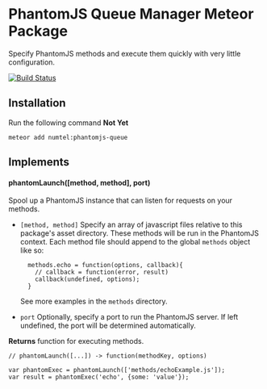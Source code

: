 # PhantomJS Queue Manager Meteor Package

Specify PhantomJS methods and execute them quickly with very little configuration.

[![Build Status](https://travis-ci.org/numtel/phantomjs-queue.svg?branch=master)](https://travis-ci.org/numtel/phantomjs-queue)

## Installation

Run the following command **Not Yet**

    meteor add numtel:phantomjs-queue

## Implements

#### phantomLaunch([method, method], port)

Spool up a PhantomJS instance that can listen for requests on your methods.

* `[method, method]` Specify an array of javascript files relative to this package's asset directory. These methods will be run in the PhantomJS context. Each method file should append to the global `methods` object like so:

        methods.echo = function(options, callback){
          // callback = function(error, result)
          callback(undefined, options);
        }

    See more examples in the `methods` directory.

* `port` Optionally, specify a port to run the PhantomJS server. If left undefined, the port will be determined automatically.

**Returns** function for executing methods.

    // phantomLaunch([...]) -> function(methodKey, options)

    var phantomExec = phantomLaunch(['methods/echoExample.js']);
    var result = phantomExec('echo', {some: 'value'});

